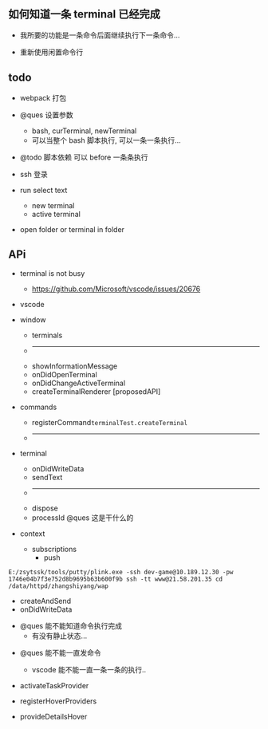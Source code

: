 ## 如何知道一条 terminal 已经完成

-   我所要的功能是一条命令后面继续执行下一条命令...

-   重新使用闲置命令行

## todo

-   webpack 打包

-   @ques 设置参数

    -   bash, curTerminal, newTerminal
    -   可以当整个 bash 脚本执行, 可以一条一条执行...

-   @todo 脚本依赖 可以 before 一条条执行

-   ssh 登录

-   run select text

    -   new terminal
    -   active terminal

-   open folder or terminal in folder

## APi

-   terminal is not busy

    -   https://github.com/Microsoft/vscode/issues/20676

-   vscode
-   window

    -   terminals
    -   ***
    -   showInformationMessage
    -   onDidOpenTerminal
    -   onDidChangeActiveTerminal
    -   createTerminalRenderer [proposedAPI]

-   commands

    -   registerCommand`terminalTest.createTerminal`
    -   ***

-   terminal

    -   onDidWriteData
    -   sendText
    -   ***
    -   dispose
    -   processId @ques 这是干什么的

-   context
    -   subscriptions
        -   push

`E:/zsytssk/tools/putty/plink.exe -ssh dev-game@10.189.12.30 -pw 1746e04b7f3e752d8b9695b63b600f9b ssh -tt www@21.58.201.35 cd /data/httpd/zhangshiyang/wap`

-   createAndSend
-   onDidWriteData

*   @ques 能不能知道命令执行完成
    -   有没有静止状态...

-   @ques 能不能一直发命令

    -   vscode 能不能一直一条一条的执行..

-   activateTaskProvider

-   registerHoverProviders
-   provideDetailsHover
